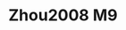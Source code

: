 <a name="material" />

# Zhou2008 M9
<script type="application/ld+json">
  {
    "@context": "https://schema.org/",
    "@type": "ChemicalSubstance",
    "http://purl.org/dc/terms/conformsTo":
      {
        "@type": "CreativeWork",
        "@id": "https://bioschemas.org/profiles/ChemicalSubstance/0.4-RELEASE/"
      },
    "@id": "https://egonw.github.io/nanowiki/nanowiki221.html#material",
    "name": "Zhou2008 M9",
    "sameAs: "http://127.0.0.1/mediawiki/index.php/Special:URIResolver/Zhou2008_M9"
  }
</script>

